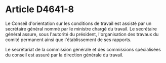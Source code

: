 # Article D4641-8

Le Conseil d'orientation sur les conditions de travail est assisté par un secrétaire général nommé par le ministre chargé du travail. Le secrétaire général assure, sous l'autorité du président, l'organisation des travaux du comité permanent ainsi que l'établissement de ses rapports. 
  
   
Le secrétariat de la commission générale et des commissions spécialisées du conseil est assuré par la direction générale du travail.